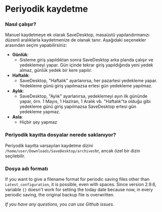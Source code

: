 # Periyodik kaydetme
### Nasıl çalışır?
Manuel kaydetmeye ek olarak SaveDesktop, masaüstü yapılandırmanızı düzenli aralıklarla kaydetmenize de olanak tanır. Aşağıdaki seçenekler arasından seçim yapabilirsiniz:
- **Günlük**:
  - Sisteme giriş yapıldıktan sonra SaveDesktop arka planda çalışır ve yedeklemeyi yapar. Gün içinde tekrar giriş yapıldığında yeni yedek almaz, günlük yedek bir kere yapılır.
- **Haftalık**:
  - SaveDesktop, "Haftalık" ayarlanırsa, her pazartesi yedekleme yapar. Yedekleme günü giriş yapılmazsa ertesi gün yedekleme yapılmaz.
- **Aylık**:
  - SaveDesktop, "Aylık" ayarlanırsa, yedeklemeyi ayın ilk gününde yapar, örn. 1 Mayıs, 1 Haziran, 1 Aralık vb. "Haftalık"ta olduğu gibi yedekleme günü giriş yapılmazsa SaveDesktop ertesi gün yedekleme yapmaz.
- **Asla**:
  - Hiçbir şey yapmaz

### Periyodik kayıtta dosyalar nerede saklanıyor?
Periyodik kayıtta varsayılan kaydetme dizini `/home/user/Downloads/SaveDesktop/archives`tır, ancak özel bir dizin seçilebilir.

### Dosya adı formatı
If you want to give a filename format for periodic saving files other than `Latest_configuration`, it is possible, even with spaces. Since version 2.9.6, variable `{}` doesn't work for setting the today date because now, in every periodic saving, the original backup file is overwritten.

_If you have any questions, you can use Github issues._
